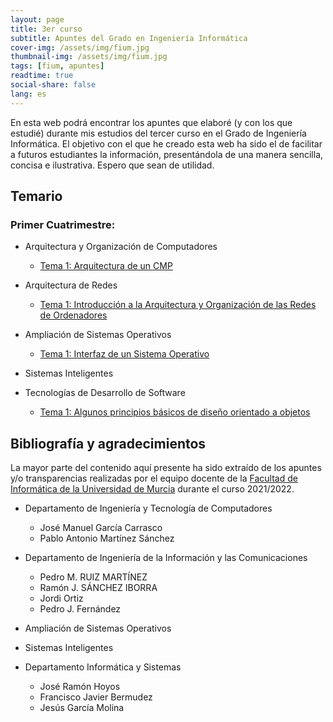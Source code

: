 ```yaml
---
layout: page
title: 3er curso
subtitle: Apuntes del Grado en Ingeniería Informática
cover-img: /assets/img/fium.jpg
thumbnail-img: /assets/img/fium.jpg
tags: [fium, apuntes]
readtime: true
social-share: false
lang: es
---
```


En esta web podrá encontrar los apuntes que elaboré (y con los que estudié) durante mis estudios del tercer curso en el Grado de Ingeniería Informática. El objetivo con el que he creado esta web ha sido el de facilitar a futuros estudiantes la información, presentándola de una manera sencilla, concisa e ilustrativa. Espero que sean de utilidad.

## Temario

### Primer Cuatrimestre:

- Arquitectura y Organización de Computadores
  
  - [Tema 1: Arquitectura de un CMP](../../../informatica3/AOC/Tema1/Tema1.html)

- Arquitectura de Redes
  
  - [Tema 1: Introducción a la Arquitectura y Organización de las Redes de Ordenadores](../../../informatica3/AR/Tema1/Tema1.html)

- Ampliación de Sistemas Operativos
  
  - [Tema 1: Interfaz de un Sistema Operativo](../../../informatica3/ASO/Tema1/Tema1.html)

- Sistemas Inteligentes

- Tecnologías de Desarrollo de Software
  
  - [Tema 1: Algunos principios básicos de diseño orientado a objetos](../../../informatica3/TDS/Tema1/Tema1.html)

## Bibliografía y agradecimientos

La mayor parte del contenido aquí presente ha sido extraído de los apuntes y/o transparencias realizadas por el equipo docente de la [Facultad de Informática de la Universidad de Murcia](https://www.um.es/web/informatica/) durante el curso 2021/2022.

- Departamento de Ingeniería y Tecnología de Computadores
  
  - José Manuel García Carrasco
  - Pablo Antonio Martínez Sánchez

- Departamento de Ingeniería de la Información y las Comunicaciones
  
  - Pedro M. RUIZ MARTÍNEZ
  - Ramón J. SÁNCHEZ IBORRA
  - Jordi Ortiz
  - Pedro J. Fernández

- Ampliación de Sistemas Operativos

- Sistemas Inteligentes

- Departamento Informática y Sistemas
  
  - José Ramón Hoyos
  - Francisco Javier Bermudez
  - Jesús García Molina
